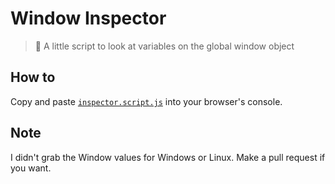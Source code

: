# Window Inspector

> 🔎 A little script to look at variables on the global window object

## How to

Copy and paste [`inspector.script.js`](./inspector.script.js) into your browser's console.

## Note

I didn't grab the Window values for Windows or Linux. Make a pull request if you want.
